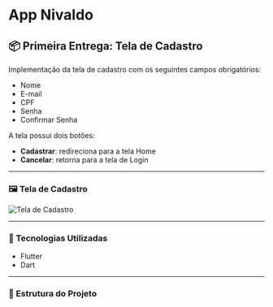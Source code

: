# App Nivaldo

## 📦 Primeira Entrega: Tela de Cadastro

Implementação da tela de cadastro com os seguintes campos obrigatórios:

- Nome
- E-mail
- CPF
- Senha
- Confirmar Senha

A tela possui dois botões:

- **Cadastrar**: redireciona para a tela Home
- **Cancelar**: retorna para a tela de Login

---

### 🖼️ Tela de Cadastro

![Tela de Cadastro](assets/images/screenshot_cadastro.png)

---

### 🚀 Tecnologias Utilizadas

- Flutter
- Dart

---

### 📁 Estrutura do Projeto

